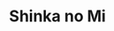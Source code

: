--- 
title: "Shinka no Mi"
publishdate: "2019-1-13T16:48:46+02:00"
src: "https://365manga.net/manga/shinka-no-mi"
image: "https://data.365manga.net/images/thumbnails/32523-shinka-no-mi.jpg"
description: " Hiiragi Seiichi is an ugly, revolting, dirty, smelly fatass; these are the insults hurled at him one after another about his appearance. Such was Seiichi's daily school life of bullying, then for some reason, one day when school was out, a voice claiming to be a God said over the PA system to prepare to be transported to another world. What's more, not Seiichi alone, but…"
---